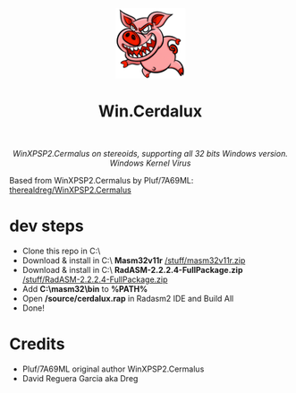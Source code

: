<div align="center">
  <img width="125px" src="assets/logo.png" />
  <h1>Win.Cerdalux</h1>
  <br/>
  <p><i>WinXPSP2.Cermalus on stereoids, supporting all 32 bits Windows version. Windows Kernel Virus</i></p>
</div>

Based from WinXPSP2.Cermalus by Pluf/7A69ML: [therealdreg/WinXPSP2.Cermalus](https://github.com/therealdreg/WinXPSP2.Cermalus/)

# dev steps

- Clone this repo in C:\
- Download & install in C:\ **Masm32v11r** [/stuff/masm32v11r.zip](/stuff/masm32v11r.zip)  
- Download & install in C:\ **RadASM-2.2.2.4-FullPackage.zip** [/stuff/RadASM-2.2.2.4-FullPackage.zip](/stuff/RadASM-2.2.2.4-FullPackage.zip)  
- Add **C:\masm32\bin** to **%PATH%**
- Open **/source/cerdalux.rap** in Radasm2 IDE and Build All
- Done!

# Credits

- Pluf/7A69ML original author WinXPSP2.Cermalus
- David Reguera Garcia aka Dreg
